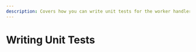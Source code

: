 ```yaml
---
description: Covers how you can write unit tests for the worker handler + middleware.
---
```


# Writing Unit Tests

